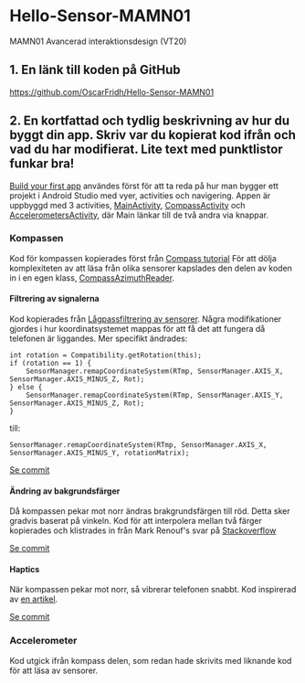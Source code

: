 # Hello-Sensor-MAMN01
MAMN01 Avancerad interaktionsdesign (VT20)

## 1. En länk till koden på GitHub
https://github.com/OscarFridh/Hello-Sensor-MAMN01

## 2. En kortfattad och tydlig beskrivning av hur du byggt din app. Skriv var du kopierat kod ifrån och vad du har modifierat. Lite text med punktlistor funkar bra!

[Build your first app](https://developer.android.com/training/basics/firstapp/index.html)
användes först för att ta reda på hur man bygger ett projekt i Android Studio med vyer, activities och navigering.
Appen är uppbyggd med 3 activities, [MainActivity](app/src/main/java/com/example/myfirstapp/MainActivity.java),
[CompassActivity](app/src/main/java/com/example/myfirstapp/CompassActivity.java) och
[AccelerometersActivity](app/src/main/java/com/example/myfirstapp/AccelerometersActivity.java),
där Main länkar till de två andra via knappar.

### Kompassen
Kod för kompassen kopierades först från
[Compass tutorial](https://www.wlsdevelop.com/index.php/en/blog?option=com_content&view=article&id=38)
För att dölja komplexiteten av att läsa från olika sensorer kapslades den delen av koden in i en egen klass,
[CompassAzimuthReader](app/src/main/java/com/example/myfirstapp/CompassAzimuthReader.java).

#### Filtrering av signalerna

Kod kopierades från [Lågpassfiltrering av sensorer](https://www.built.io/blog/applying-low-pass-filter-to-android-sensor-s-readings).
Några modifikationer gjordes i hur koordinatsystemet mappas för att få det att fungera då telefonen är liggandes.
Mer specifikt ändrades:
```
int rotation = Compatibility.getRotation(this);
if (rotation == 1) {
    SensorManager.remapCoordinateSystem(RTmp, SensorManager.AXIS_X, SensorManager.AXIS_MINUS_Z, Rot);
} else {
    SensorManager.remapCoordinateSystem(RTmp, SensorManager.AXIS_Y, SensorManager.AXIS_MINUS_Z, Rot);
}
```
till:
```
SensorManager.remapCoordinateSystem(RTmp, SensorManager.AXIS_X, SensorManager.AXIS_MINUS_Y, rotationMatrix);
```

[Se commit](https://github.com/OscarFridh/Hello-Sensor-MAMN01/commit/3caf2563d5286434a37b1e928277cd7a2fcc57cb)

#### Ändring av bakgrundsfärger

Då kompassen pekar mot norr ändras brakgrundsfärgen till röd. Detta sker gradvis baserat på vinkeln.
Kod för att interpolera mellan två färger kopierades och klistrades in från Mark Renouf's svar på
[Stackoverflow](https://stackoverflow.com/questions/4414673/android-color-between-two-colors-based-on-percentage)

[Se commit](https://github.com/OscarFridh/Hello-Sensor-MAMN01/commit/0590a59c67c5e9b0272676ea5f1ba09999ce97da)

#### Haptics

När kompassen pekar mot norr, så vibrerar telefonen snabbt.
Kod inspirerad av [en artikel](https://proandroiddev.com/using-vibrate-in-android-b0e3ef5d5e07).

[Se commit](https://github.com/OscarFridh/Hello-Sensor-MAMN01/commit/ee5b07b4b6cb1db38198946c9325017116847a79)

### Accelerometer
Kod utgick ifrån kompass delen, som redan hade skrivits med liknande kod för att läsa av sensorer.
